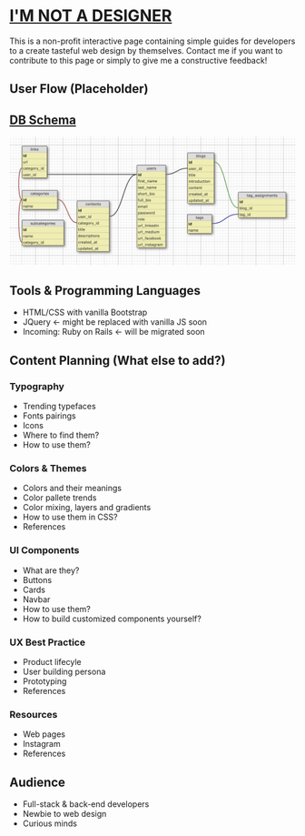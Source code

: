 # [I'M NOT A DESIGNER](https://sisiflorensia.github.io/iamnotadesigner/)

This is a non-profit interactive page containing simple guides for developers to a create tasteful web design by themselves.
Contact me if you want to contribute to this page or simply to give me a constructive feedback!

## User Flow (Placeholder)

## [DB Schema](https://kitt.lewagon.com/db/3180)
![IA](db_schema.png)

## Tools & Programming Languages
- HTML/CSS with vanilla Bootstrap
- JQuery <- might be replaced with vanilla JS soon
- Incoming: Ruby on Rails <- will be migrated soon

## Content Planning (What else to add?)
### Typography
- Trending typefaces
- Fonts pairings
- Icons
- Where to find them?
- How to use them?
### Colors & Themes
- Colors and their meanings
- Color pallete trends
- Color mixing, layers and gradients
- How to use them in CSS?
- References
### UI Components
- What are they?
- Buttons
- Cards
- Navbar
- How to use them?
- How to build customized components yourself?
### UX Best Practice
- Product lifecyle
- User building persona
- Prototyping
- References
### Resources
- Web pages
- Instagram
- References

## Audience
- Full-stack & back-end developers
- Newbie to web design
- Curious minds
<br>
